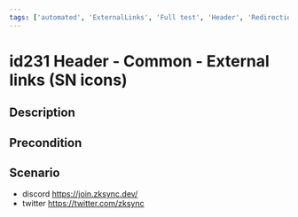 ```yaml
---
tags: ['automated', 'ExternalLinks', 'Full test', 'Header', 'Redirection', 'Automated']
---
```


# id231 Header - Common - External links (SN icons)

## Description


## Precondition


## Scenario
- discord https://join.zksync.dev/
- twitter https://twitter.com/zksync
